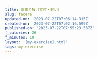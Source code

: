 ```yaml
---
title: 家事全般（立位・軽い）
slug: facere
updated-on: '2023-07-22T07:06:14.315Z'
created-on: '2023-07-22T07:02:16.599Z'
published-on: '2023-07-22T07:55:23.537Z'
f_calories: 26
f_minutes: 10
layout: '[my-exercise].html'
tags: my-exercise
---
```



